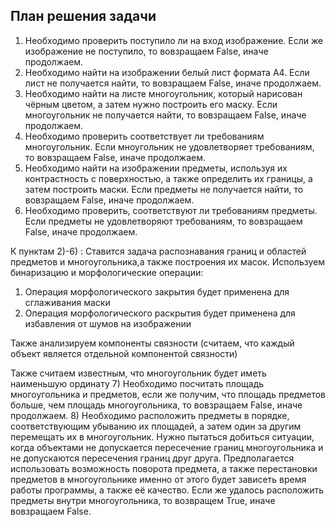 ## План решения задачи
1) Необходимо проверить поступило ли на вход изображение. Если же изображение не поступило, то вовзращаем False, иначе продолжаем.
2) Необходимо найти на изображении белый лист формата А4. Если лист не получается найти, то вовзращаем False, иначе продолжаем.
3) Необходимо найти на листе многоугольник, который нарисован чёрным цветом, а затем нужно построить его маску. Если многоугольник не получается найти, то вовзращаем False, иначе продолжаем.
4) Необходимо проверить соответствует ли требованиям многоугольник. Если мноугольник не удовлетворяет требованиям, то вовзращаем False, иначе продолжаем.
5) Необходимо найти на изображении предметы, используя их контрастность с поверхностью, а также определить их границы, а затем построить маски. Если предметы не получается найти, то вовзращаем False, иначе продолжаем.
6) Необходимо проверить, соответствуют ли требованиям предметы. Если предметы не удовлетворяют требованиям, то вовзращаем False, иначе продолжаем.

К пунктам 2)-6) :
Ставится задача распознавания границ и областей предметов и многоугольника,а также построения их масок.
Используем бинаризацию и морфологические операции:
1. Операция морфологического закрытия будет применена для сглаживания маски
2. Операция морфологического раскрытия будет применена для избавления от шумов на изображении

Также анализируем компоненты связности (считаем, что каждый объект является отдельной компонентой связности)

Также считаем известным, что многоугольник будет иметь наименьшую ординату
7) Необходимо посчитать площадь многоугольника и предметов, если же получим, что площадь предметов больше, чем площадь многоугольника, то вовзращаем False, иначе продолжаем.
8) Необходимо расположить предметы в порядке, соответствующим убыванию их площадей, а затем один за другим перемещать их в многоугольник. Нужно пытаться добиться ситуации, когда объектами не допускается пересечение границ многоугольника и не допускаются пересечения границ друг друга. Предполагается использовать возможность поворота предмета, а также перестановки предметов в многоугольнике именно от этого будет зависеть время работы программы, а также её качество. 
Если же удалось расположить предметы внутри многоугольника, то возвращем True, иначе вовзращаем False.
